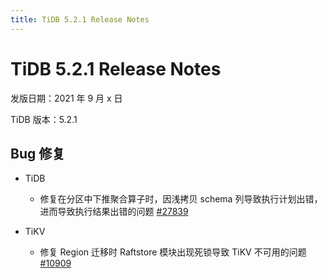 ```yaml
---
title: TiDB 5.2.1 Release Notes
---
```


# TiDB 5.2.1 Release Notes

发版日期：2021 年 9 月 x 日

TiDB 版本：5.2.1

## Bug 修复

+ TiDB

    - 修复在分区中下推聚合算子时，因浅拷贝 schema 列导致执行计划出错，进而导致执行结果出错的问题 [#27839](https://github.com/pingcap/tidb/pull/27839)

+ TiKV

    - 修复 Region 迁移时 Raftstore 模块出现死锁导致 TiKV 不可用的问题 [#10909](https://github.com/tikv/tikv/issues/10909)
